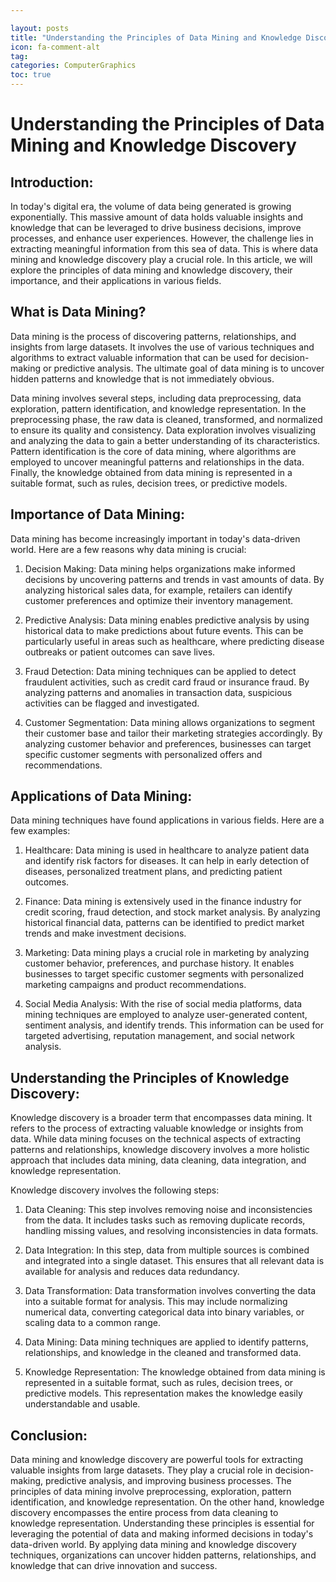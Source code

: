 ```yaml
---

layout: posts
title: "Understanding the Principles of Data Mining and Knowledge Discovery"
icon: fa-comment-alt
tag:      
categories: ComputerGraphics
toc: true
---
```




# Understanding the Principles of Data Mining and Knowledge Discovery

## Introduction:

In today's digital era, the volume of data being generated is growing exponentially. This massive amount of data holds valuable insights and knowledge that can be leveraged to drive business decisions, improve processes, and enhance user experiences. However, the challenge lies in extracting meaningful information from this sea of data. This is where data mining and knowledge discovery play a crucial role. In this article, we will explore the principles of data mining and knowledge discovery, their importance, and their applications in various fields.

## What is Data Mining?

Data mining is the process of discovering patterns, relationships, and insights from large datasets. It involves the use of various techniques and algorithms to extract valuable information that can be used for decision-making or predictive analysis. The ultimate goal of data mining is to uncover hidden patterns and knowledge that is not immediately obvious.

Data mining involves several steps, including data preprocessing, data exploration, pattern identification, and knowledge representation. In the preprocessing phase, the raw data is cleaned, transformed, and normalized to ensure its quality and consistency. Data exploration involves visualizing and analyzing the data to gain a better understanding of its characteristics. Pattern identification is the core of data mining, where algorithms are employed to uncover meaningful patterns and relationships in the data. Finally, the knowledge obtained from data mining is represented in a suitable format, such as rules, decision trees, or predictive models.

## Importance of Data Mining:

Data mining has become increasingly important in today's data-driven world. Here are a few reasons why data mining is crucial:

1. Decision Making: Data mining helps organizations make informed decisions by uncovering patterns and trends in vast amounts of data. By analyzing historical sales data, for example, retailers can identify customer preferences and optimize their inventory management.

2. Predictive Analysis: Data mining enables predictive analysis by using historical data to make predictions about future events. This can be particularly useful in areas such as healthcare, where predicting disease outbreaks or patient outcomes can save lives.

3. Fraud Detection: Data mining techniques can be applied to detect fraudulent activities, such as credit card fraud or insurance fraud. By analyzing patterns and anomalies in transaction data, suspicious activities can be flagged and investigated.

4. Customer Segmentation: Data mining allows organizations to segment their customer base and tailor their marketing strategies accordingly. By analyzing customer behavior and preferences, businesses can target specific customer segments with personalized offers and recommendations.

## Applications of Data Mining:

Data mining techniques have found applications in various fields. Here are a few examples:

1. Healthcare: Data mining is used in healthcare to analyze patient data and identify risk factors for diseases. It can help in early detection of diseases, personalized treatment plans, and predicting patient outcomes.

2. Finance: Data mining is extensively used in the finance industry for credit scoring, fraud detection, and stock market analysis. By analyzing historical financial data, patterns can be identified to predict market trends and make investment decisions.

3. Marketing: Data mining plays a crucial role in marketing by analyzing customer behavior, preferences, and purchase history. It enables businesses to target specific customer segments with personalized marketing campaigns and product recommendations.

4. Social Media Analysis: With the rise of social media platforms, data mining techniques are employed to analyze user-generated content, sentiment analysis, and identify trends. This information can be used for targeted advertising, reputation management, and social network analysis.

## Understanding the Principles of Knowledge Discovery:

Knowledge discovery is a broader term that encompasses data mining. It refers to the process of extracting valuable knowledge or insights from data. While data mining focuses on the technical aspects of extracting patterns and relationships, knowledge discovery involves a more holistic approach that includes data mining, data cleaning, data integration, and knowledge representation.

Knowledge discovery involves the following steps:

1. Data Cleaning: This step involves removing noise and inconsistencies from the data. It includes tasks such as removing duplicate records, handling missing values, and resolving inconsistencies in data formats.

2. Data Integration: In this step, data from multiple sources is combined and integrated into a single dataset. This ensures that all relevant data is available for analysis and reduces data redundancy.

3. Data Transformation: Data transformation involves converting the data into a suitable format for analysis. This may include normalizing numerical data, converting categorical data into binary variables, or scaling data to a common range.

4. Data Mining: Data mining techniques are applied to identify patterns, relationships, and knowledge in the cleaned and transformed data.

5. Knowledge Representation: The knowledge obtained from data mining is represented in a suitable format, such as rules, decision trees, or predictive models. This representation makes the knowledge easily understandable and usable.

## Conclusion:

Data mining and knowledge discovery are powerful tools for extracting valuable insights from large datasets. They play a crucial role in decision-making, predictive analysis, and improving business processes. The principles of data mining involve preprocessing, exploration, pattern identification, and knowledge representation. On the other hand, knowledge discovery encompasses the entire process from data cleaning to knowledge representation. Understanding these principles is essential for leveraging the potential of data and making informed decisions in today's data-driven world. By applying data mining and knowledge discovery techniques, organizations can uncover hidden patterns, relationships, and knowledge that can drive innovation and success.